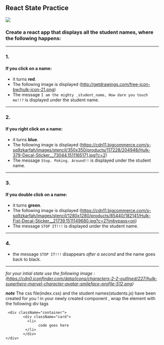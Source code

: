 
## React State Practice

![](https://66.media.tumblr.com/70cd59c666abdc6ae0e12a5fcbbfbe96/tumblr_nti3ongAp31uev087o2_400.gif)

### Create a react app that displays all the student names, where the following happens:
___
### 1.

   #### If you click on a name:
   - it turns **red**.
   - The following image is displayed (http://getdrawings.com/free-icon-bw/hulk-icon-21.png)
   - The message `I am the mighty _student_name, How dare you touch me!!?` is displayed under the student name. 
   
___
### 2.

   #### If you right click on a name:
   - it turns **blue**. 
   - The following image is displayed (https://cdn11.bigcommerce.com/s-sq9zkarfah/images/stencil/350x350/products/117228/204948/Hulk-379-Decal-Sticker__73044.1511165171.jpg?c=2)
   - The message `Stop. Poking. Around!!` is displayed under the student name. 

___

### 3.

  #### If you double click on a name:
  - it turns **green**.
  - The following image is displayed (https://cdn11.bigcommerce.com/s-sq9zkarfah/images/stencil/1280x1280/products/85440/182141/Hulk-Fist-Decal-Sticker__21739.1511149680.jpg?c=2?imbypass=on)
  - The message `STOP IT!!!`  is displayed under the student name.
   
____


### 4.

   - the message `STOP IT!!!` disappears *after a second* and the name goes back to black.

____

*for your intial state use the following image :
(https://cdn0.iconfinder.com/data/icons/characters-2-2-outlined/227/hulk-superhero-marvel-character-avatar-smileface-profile-512.png)*


***note*** The css file(index.css) and the student names(students.js) have been created for you ! 
in your newly created component , wrap the element with the following div tags 

```
 <div className="container">
        <div className="card">
          <li>
               code goes here
         </li>
        </div>
</div>
```
